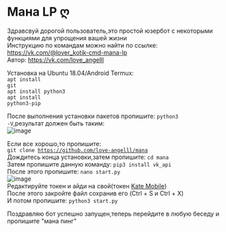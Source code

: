 # Мана LP ღ
Здравсвуй дорогой пользователь,это простой юзербот с некоторыми функциями для упрощения вашей жизни<br>
Инструкцию по командам можно найти по ссылке: <url>https://vk.com/@lover_kotik-cmd-mana-lp</url><br>
Автор: <url>https://vk.com/love_angelll</url> <br>
 
Установка на Ubuntu 18.04/Android Termux:<br> 
<code>apt install git</code><br> 
<code>apt install python3</code><br> 
<code>apt install python3-pip</code><br> 
 
После выполнения установки пакетов пропишите: <code>python3 -V</code>,результат должен быть таким:<br>![image](https://user-images.githubusercontent.com/72913549/116668015-ee74cb00-a9ad-11eb-9d06-d21aca620445.png) 
 
Если все хорошо,то пропишите:<br><code>git clone https://github.com/love-angelll/mana</code><br> 
Дождитесь конца установки,затем пропишите: <code>cd mana</code><br> 
Затем пропишите данную команду: <code>pip3 install vk_api</code><br> 
После этого пропишите: <code>nano start.py</code><br>![image](https://user-images.githubusercontent.com/72913549/116669158-4c55e280-a9af-11eb-9244-7b0387704088.png)<br> 
Редактируйте токен и айди на свой(токен [Kate Mobile](https://oauth.vk.com/oauth/authorize?client_id=2685278&scope=1073737727&redirect_uri=https://oauth.vk.com/blank.html&display=page&response_type=token&revoke=1&slogin_h=60e14552e41d939e10.c9dba2c2184562e5c4&__q_hash=7d7f44c8392ed79ec099dfecdc851ea4)) <br>
После этого закройте файл сохранив его (Ctrl + S и Ctrl + X)<br> 
И потом пропишите: <code>python3 start.py</code><br> 
 
Поздравляю бот успешно запущен,теперь перейдите в любую беседу и пропишите "мана пинг"<br>
